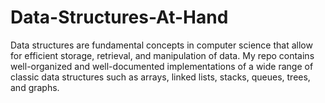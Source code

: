 # Data-Structures-At-Hand
Data structures are fundamental concepts in computer science that allow for efficient storage, retrieval, and manipulation of data. My repo contains well-organized and well-documented implementations of a wide range of classic data structures such as arrays, linked lists, stacks, queues, trees, and graphs.
